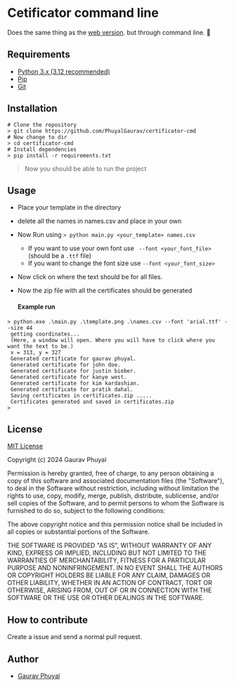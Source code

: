 # Cetificator command line

Does the same thing as the [web version](https://github.com/PhuyalGaurav/certificator). but through command line. 🤯

## Requirements

- [Python 3.x (3.12 recommended)](https://www.python.org/downloads/)
- [Pip](https://www.python.org/downloads/ "Should be able to be installed using python installer")
- [Git](https://git-scm.com/downloads)

## Installation

```
# Clone the repository
> git clone https://github.com/PhuyalGaurav/certificator-cmd
# Now change to dir
> cd certificator-cmd
# Install dependencies
> pip install -r requirements.txt
```

> Now you should be able to run the project

## Usage

- Place your template in the directory
- delete all the names in names.csv and place in your own
- Now Run using `> python main.py <your_template> names.csv`
  - If you want to use your own font use ` --font <your_font_file>` (should be a `.ttf` file)
  - If you want to change the font size use `--font <your_font_size>`
- Now click on where the text should be for all files.
- Now the zip file with all the certificates should be generated

  #### Example run

```
> python.exe .\main.py .\template.png .\names.csv --font 'arial.ttf' --size 44
 getting coordinates...
 (Here, a window will open. Where you will have to click where you want the text to be.)
 x = 313, y = 327
 Generated certificate for gaurav phuyal.
 Generated certificate for john doe.
 Generated certificate for justin bieber.
 Generated certificate for kanye west.
 Generated certificate for kim kardashian.
 Generated certificate for pratik dahal.
 Saving certificates in certificates.zip .....
 Certificates generated and saved in certificates.zip
>
```

## License

[MIT License](https://choosealicense.com/licenses/mit/)

Copyright (c) 2024 Gaurav Phuyal

Permission is hereby granted, free of charge, to any person obtaining a copy
of this software and associated documentation files (the "Software"), to deal
in the Software without restriction, including without limitation the rights
to use, copy, modify, merge, publish, distribute, sublicense, and/or sell
copies of the Software, and to permit persons to whom the Software is
furnished to do so, subject to the following conditions:

The above copyright notice and this permission notice shall be included in all
copies or substantial portions of the Software.

THE SOFTWARE IS PROVIDED "AS IS", WITHOUT WARRANTY OF ANY KIND, EXPRESS OR
IMPLIED, INCLUDING BUT NOT LIMITED TO THE WARRANTIES OF MERCHANTABILITY,
FITNESS FOR A PARTICULAR PURPOSE AND NONINFRINGEMENT. IN NO EVENT SHALL THE
AUTHORS OR COPYRIGHT HOLDERS BE LIABLE FOR ANY CLAIM, DAMAGES OR OTHER
LIABILITY, WHETHER IN AN ACTION OF CONTRACT, TORT OR OTHERWISE, ARISING FROM,
OUT OF OR IN CONNECTION WITH THE SOFTWARE OR THE USE OR OTHER DEALINGS IN THE
SOFTWARE.

## How to contribute

Create a issue and send a normal pull request.

## Author

- [Gaurav Phuyal](https://www.github.com/phuyalgaurav90)
